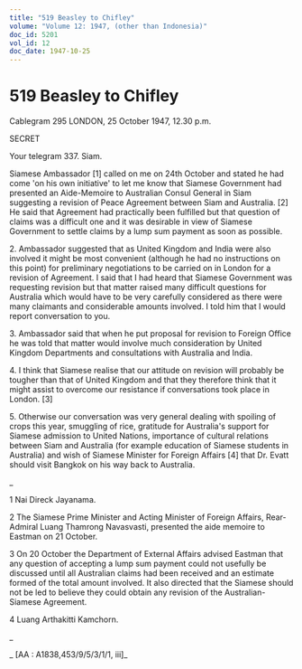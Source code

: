```yaml
---
title: "519 Beasley to Chifley"
volume: "Volume 12: 1947, (other than Indonesia)"
doc_id: 5201
vol_id: 12
doc_date: 1947-10-25
---
```


# 519 Beasley to Chifley

Cablegram 295 LONDON, 25 October 1947, 12.30 p.m.

SECRET

Your telegram 337. Siam.

Siamese Ambassador [1] called on me on 24th October and stated he had come 'on his own initiative' to let me know that Siamese Government had presented an Aide-Memoire to Australian Consul General in Siam suggesting a revision of Peace Agreement between Siam and Australia. [2] He said that Agreement had practically been fulfilled but that question of claims was a difficult one and it was desirable in view of Siamese Government to settle claims by a lump sum payment as soon as possible.

2\. Ambassador suggested that as United Kingdom and India were also involved it might be most convenient (although he had no instructions on this point) for preliminary negotiations to be carried on in London for a revision of Agreement. I said that I had heard that Siamese Government was requesting revision but that matter raised many difficult questions for Australia which would have to be very carefully considered as there were many claimants and considerable amounts involved. I told him that I would report conversation to you.

3\. Ambassador said that when he put proposal for revision to Foreign Office he was told that matter would involve much consideration by United Kingdom Departments and consultations with Australia and India.

4\. I think that Siamese realise that our attitude on revision will probably be tougher than that of United Kingdom and that they therefore think that it might assist to overcome our resistance if conversations took place in London. [3]

5\. Otherwise our conversation was very general dealing with spoiling of crops this year, smuggling of rice, gratitude for Australia's support for Siamese admission to United Nations, importance of cultural relations between Siam and Australia (for example education of Siamese students in Australia) and wish of Siamese Minister for Foreign Affairs [4] that Dr. Evatt should visit Bangkok on his way back to Australia.

_

1 Nai Direck Jayanama.

2 The Siamese Prime Minister and Acting Minister of Foreign Affairs, Rear-Admiral Luang Thamrong Navasvasti, presented the aide memoire to Eastman on 21 October.

3 On 20 October the Department of External Affairs advised Eastman that any question of accepting a lump sum payment could not usefully be discussed until all Australian claims had been received and an estimate formed of the total amount involved. It also directed that the Siamese should not be led to believe they could obtain any revision of the Australian-Siamese Agreement.

4 Luang Arthakitti Kamchorn.

_

_ [AA : A1838,453/9/5/3/1/1, iii]_
